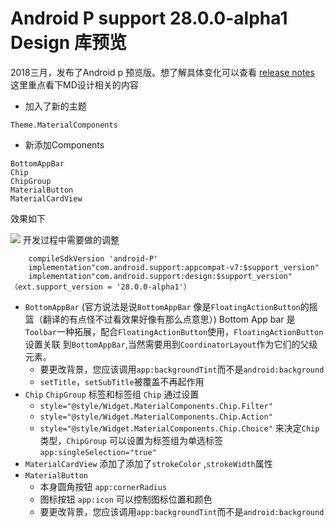 # Android P support 28.0.0-alpha1 Design 库预览
2018三月，发布了Android p 预览版。想了解具体变化可以查看
<a href="https://developer.android.com/preview/release-notes.html">release notes</a>
这里重点看下MD设计相关的内容
* 加入了新的主题 
```
Theme.MaterialComponents
```
* 新添加Components

```
BottomAppBar
Chip
ChipGroup
MaterialButton
MaterialCardView
```
效果如下

![](https://user-gold-cdn.xitu.io/2018/4/3/1628aad880119b7d?w=350&h=618&f=png&s=29266)
开发过程中需要做的调整
```
    compileSdkVersion 'android-P'
    implementation"com.android.support:appcompat-v7:$support_version"
    implementation"com.android.support:design:$support_version"
（ext.support_version = '28.0.0-alpha1'）
```

* `BottomAppBar` (官方说法是说`BottomAppBar` 像是`FloatingActionButton`的摇篮（翻译的有点怪不过看效果好像有那么点意思）)
    Bottom App bar 是`Toolbar`一种拓展，配合`FloatingActionButton`使用，`FloatingActionButton` 设置关联
到`BottomAppBar`,当然需要用到`CoordinatorLayout`作为它们的父级元素。
    * 要更改背景，您应该调用`app:backgroundTint`而不是`android:background`
    * `setTitle`，`setSubTitle`被覆盖不再起作用
* `Chip` `ChipGroup` 标签和标签组
`Chip` 通过设置 
    *  `style="@style/Widget.MaterialComponents.Chip.Filter"`
    *  `style="@style/Widget.MaterialComponents.Chip.Action"`
    *  `style="@style/Widget.MaterialComponents.Chip.Choice"`
来决定`Chip`类型，`ChipGroup` 可以设置为标签组为单选标签 `app:singleSelection="true"`
* `MaterialCardView` 
添加了添加了`strokeColor` ,`strokeWidth`属性
* `MaterialButton`
  * 本身圆角按钮 `app:cornerRadius`
  * 图标按钮 `app:icon` 可以控制图标位置和颜色
  * 要更改背景，您应该调用`app:backgroundTint`而不是`android:background`
